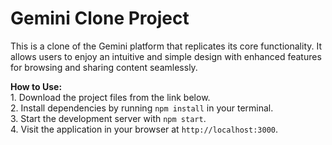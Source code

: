  <h1>Gemini Clone Project</h1>
    <p>
      This is a clone of the Gemini platform that replicates its core functionality. It allows users to enjoy an intuitive
      and simple design with enhanced features for browsing and sharing content seamlessly.
    </p>
    <p>
      <strong>How to Use:</strong><br>
      1. Download the project files from the link below.<br>
      2. Install dependencies by running <code>npm install</code> in your terminal.<br>
      3. Start the development server with <code>npm start</code>.<br>
      4. Visit the application in your browser at <code>http://localhost:3000</code>.
    </p>
